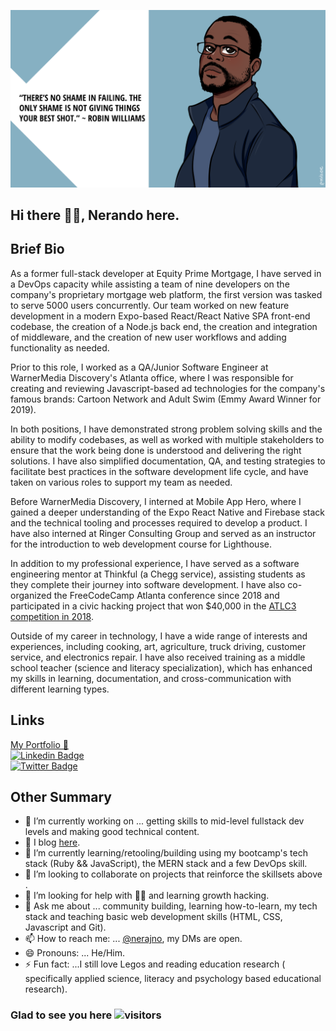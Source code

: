 


![my banner](https://github.com/Nerajno/nerajno/blob/master/banner.png)

## Hi there ✋🏽, Nerando here. 

## Brief Bio 
As a  former full-stack developer at Equity Prime Mortgage, I have served in a DevOps capacity while assisting a team of nine developers on the company's proprietary mortgage web platform, the first version was tasked to serve 5000 users concurrently. Our team worked on new feature development in a modern Expo-based React/React Native SPA front-end codebase, the creation of a Node.js back end, the creation and integration of middleware, and the creation of new user workflows and adding functionality as needed.

Prior to this role, I worked as a QA/Junior Software Engineer at WarnerMedia Discovery's Atlanta office, where I was responsible for creating and reviewing  Javascript-based ad technologies for the company's famous brands: Cartoon Network and Adult Swim (Emmy Award Winner for 2019).

In both positions, I have demonstrated strong problem solving skills and the ability to modify codebases, as well as worked with multiple stakeholders to ensure that the work being done is understood and delivering the right solutions. I have also simplified documentation, QA, and testing strategies to facilitate best practices in the software development life cycle, and have taken on various roles to support my team as needed.

Before WarnerMedia Discovery, I interned at Mobile App Hero, where I gained a deeper understanding of the Expo React Native and Firebase stack and the technical tooling and processes required to develop a product. I have also interned at Ringer Consulting Group and served as an instructor for the introduction to web development course for Lighthouse.

In addition to my professional experience, I have served as a software engineering mentor at Thinkful (a Chegg service), assisting students as they complete their journey into software development. I have also co-organized the FreeCodeCamp Atlanta conference since 2018 and participated in a civic hacking project that won $40,000 in the [ATLC3 competition in 2018](https://medium.com/paratransit-pal/paratransit-pal-won-40-000-at-at-ts-atlanta-civic-coding-challenge-and-gave-it-all-to-charity-30bba157d92d).

Outside of my career in technology, I have a wide range of interests and experiences, including cooking, art, agriculture, truck driving, customer service, and electronics repair. I have also received training as a middle school teacher (science and literacy specialization), which has enhanced my skills in learning, documentation, and cross-communication with different learning types.



## Links ## 
[My Portfolio 💼 ](https://developindvlpr.com/)<br/>
[![Linkedin Badge](https://img.shields.io/badge/-LinkedIn-0e76a8?style=flat-square&logo=Linkedin&logoColor=white)](https://www.linkedin.com/in/nerando-johnson/)<br/>
[![Twitter Badge](https://img.shields.io/badge/-Twitter-00acee?style=flat-square&logo=Twitter&logoColor=white)](https://twitter.com/nerajno)

## Other Summary
- 🔭 I’m currently working on ... getting skills to mid-level fullstack dev levels and making good technical content.
- 📝 I blog [here](https://dev.to/nerajno). 
- 🌱 I’m currently learning/retooling/building using my bootcamp's tech stack (Ruby && JavaScript), the MERN stack and a few DevOps skill.
- 👯 I’m looking to collaborate on projects that reinforce the skillsets above . 
- 🤔 I’m looking for help with ☝🏽 and learning growth hacking.
- 💬 Ask me about ... community building, learning how-to-learn, my tech stack and teaching basic web development skills (HTML, CSS, Javascript and Git).
- 📫 How to reach me: ...  [@nerajno](https://twitter.com/nerajno), my DMs are open.
- 😄 Pronouns: ... He/Him.
- ⚡ Fun fact: ...I still love Legos and reading education research ( specifically applied science, literacy and psychology based educational research). 

###  Glad to see you here   ![visitors](https://page-views.glitch.me/badge?page_id=$nerajno)
